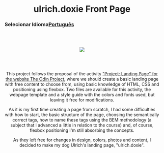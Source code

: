 <div align="center">

# ulrich.doxie Front Page
### <p align="left">Selecionar Idioma[Português](./README.md) 
<br>
<br>

<p align="center">
      <img src="https://skillicons.dev/icons?i=html,css,vscode,git,github," />
</p>
<br>
<br>

This project follows the proposal of the activity ["Project: Landing Page" for the website The Odin Project](https://www.theodinproject.com/lessons/foundations-landing-page), where we should create a basic landing page with free content to choose from, using basic knowledge of HTML, CSS and positioning using flexbox. Two files are available for this activity, the webpage template and a style guide with the colors and fonts used, but leaving it free for modifications.

As it is my first time creating a page from scratch, I had some difficulties with how to start, the basic structure of the page, choosing the semantically correct tags, how to name these tags using the BEM methodology (a subject that I advanced a little in relation to the course) and, of course, flexbox positioning I'm still absorbing the concepts.

As they left free for changes in design, colors, photos and content, I decided to make my dog Ulrich's landing page, "ulrich.doxie".

